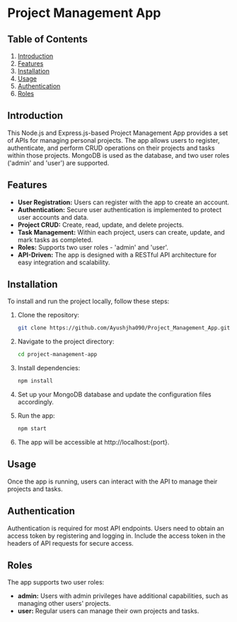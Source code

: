 # Project Management App

## Table of Contents

1. [Introduction](#introduction)
2. [Features](#features)
3. [Installation](#installation)
4. [Usage](#usage)
5. [Authentication](#authentication)
6. [Roles](#roles)

## Introduction

This Node.js and Express.js-based Project Management App provides a set of APIs for managing personal projects. The app allows users to register, authenticate, and perform CRUD operations on their projects and tasks within those projects. MongoDB is used as the database, and two user roles ('admin' and 'user') are supported.

## Features

- **User Registration:** Users can register with the app to create an account.
- **Authentication:** Secure user authentication is implemented to protect user accounts and data.
- **Project CRUD:** Create, read, update, and delete projects.
- **Task Management:** Within each project, users can create, update, and mark tasks as completed.
- **Roles:** Supports two user roles - 'admin' and 'user'.
- **API-Driven:** The app is designed with a RESTful API architecture for easy integration and scalability.

## Installation

To install and run the project locally, follow these steps:

1. Clone the repository:

   ```bash
   git clone https://github.com/Ayushjha090/Project_Management_App.git
   ```

2. Navigate to the project directory:

   ```bash
   cd project-management-app
   ```

3. Install dependencies:

   ```bash
   npm install
   ```

4. Set up your MongoDB database and update the configuration files accordingly.

5. Run the app:

   ```bash
   npm start
   ```

6. The app will be accessible at http://localhost:{port}.

## Usage

Once the app is running, users can interact with the API to manage their projects and tasks.

## Authentication

Authentication is required for most API endpoints. Users need to obtain an access token by registering and logging in. Include the access token in the headers of API requests for secure access.

## Roles

The app supports two user roles:

- **admin:** Users with admin privileges have additional capabilities, such as managing other users' projects.
- **user:** Regular users can manage their own projects and tasks.
